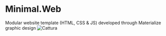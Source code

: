 # Minimal.Web
Modular website template (HTML, CSS &amp; JS) developed through Materialize graphic design
![Cattura](https://user-images.githubusercontent.com/62328337/112152231-5e8b7680-8be2-11eb-8fd5-3dea446d6f8e.PNG)
